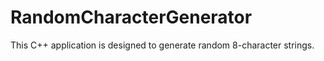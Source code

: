 # RandomCharacterGenerator
This C++ application is designed to generate random 8-character strings.
